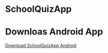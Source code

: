 SchoolQuizApp
=============

Downloas Android App 
====================
<a href="https://build.phonegap.com/apps/799112/share">Download SchoolQuizApp Android</a>
